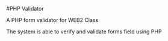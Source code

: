 #PHP Validator



                                                               
                                                               
A PHP form validator for WEB2 Class

The system is able to verify and validate forms field using PHP
